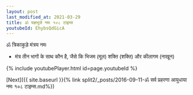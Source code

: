 ```yaml
---
layout: post
last_modified_at: 2021-03-29
title: ॐ यज्ञभूजे नमः १०८ टाइम्स
youtubeId: EhybsQdGicA
---
```

 
 
 ॐ त्रिकाकुड़े मंत्रय नमः  
 
 -  मंत्र तीन भागों के साथ कौन है, जैसे कि भिजम (मूल) शक्ति (शक्ति) और कीलागम (नाखून) 
 
  
 
  
 
 
 
 
 
 


{% include youtubePlayer.html id=page.youtubeId %}
 
[Next]({{ site.baseurl }}{% link  split2/_posts/2016-09-11-ॐ सर्व प्रहरणा आयुधाया नमः १०८ टाइम्स.md%})
 
